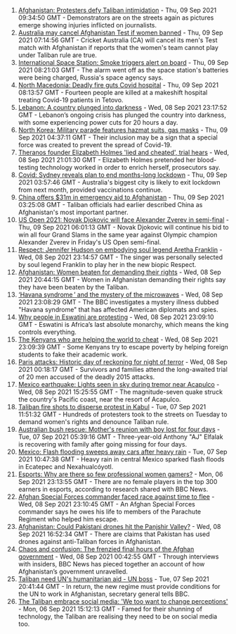 1. [Afghanistan: Protesters defy Taliban intimidation](https://www.bbc.co.uk/news/world-asia-58497904?at_medium=RSS&at_campaign=KARANGA) - Thu, 09 Sep 2021 09:34:50 GMT - Demonstrators are on the streets again as pictures emerge showing injuries inflicted on journalists.
2. [Australia may cancel Afghanistan Test if women banned](https://www.bbc.co.uk/sport/cricket/58497681?at_medium=RSS&at_campaign=KARANGA) - Thu, 09 Sep 2021 07:14:56 GMT - Cricket Australia (CA) will cancel its men's Test match with Afghanistan if reports that the women's team cannot play under Taliban rule are true.
3. [International Space Station: Smoke triggers alert on board](https://www.bbc.co.uk/news/world-europe-58497899?at_medium=RSS&at_campaign=KARANGA) - Thu, 09 Sep 2021 08:21:03 GMT - The alarm went off as the space station's batteries were being charged, Russia's space agency says.
4. [North Macedonia: Deadly fire guts Covid hospital](https://www.bbc.co.uk/news/world-europe-58496405?at_medium=RSS&at_campaign=KARANGA) - Thu, 09 Sep 2021 08:13:57 GMT - Fourteen people are killed at a makeshift hospital treating Covid-19 patients in Tetovo.
5. [Lebanon: A country plunged into darkness](https://www.bbc.co.uk/news/world-middle-east-58494832?at_medium=RSS&at_campaign=KARANGA) - Wed, 08 Sep 2021 23:17:52 GMT - Lebanon’s ongoing crisis has plunged the country into darkness, with some experiencing power cuts for 20 hours a day.
6. [North Korea: Military parade features hazmat suits, gas masks](https://www.bbc.co.uk/news/world-asia-58497157?at_medium=RSS&at_campaign=KARANGA) - Thu, 09 Sep 2021 04:37:11 GMT - Their inclusion may be a sign that a special force was created to prevent the spread of Covid-19.
7. [Theranos founder Elizabeth Holmes 'lied and cheated', trial hears](https://www.bbc.co.uk/news/business-58494912?at_medium=RSS&at_campaign=KARANGA) - Wed, 08 Sep 2021 21:01:30 GMT - Elizabeth Holmes pretended her blood-testing technology worked in order to enrich herself, prosecutors say.
8. [Covid: Sydney reveals plan to end months-long lockdown](https://www.bbc.co.uk/news/world-australia-58496667?at_medium=RSS&at_campaign=KARANGA) - Thu, 09 Sep 2021 03:57:46 GMT - Australia's biggest city is likely to exit lockdown from next month, provided vaccinations continue.
9. [China offers $31m in emergency aid to Afghanistan](https://www.bbc.co.uk/news/world-asia-china-58496867?at_medium=RSS&at_campaign=KARANGA) - Thu, 09 Sep 2021 03:25:08 GMT - Taliban officials had earlier described China as Afghanistan's most important partner.
10. [US Open 2021: Novak Djokovic will face Alexander Zverev in semi-final](https://www.bbc.co.uk/sport/tennis/58495323?at_medium=RSS&at_campaign=KARANGA) - Thu, 09 Sep 2021 06:01:13 GMT - Novak Djokovic will continue his bid to win all four Grand Slams in the same year against Olympic champion Alexander Zverev in Friday's US Open semi-final.
11. [Respect: Jennifer Hudson on embodying soul legend Aretha Franklin](https://www.bbc.co.uk/news/entertainment-arts-57867411?at_medium=RSS&at_campaign=KARANGA) - Wed, 08 Sep 2021 23:14:57 GMT - The singer was personally selected by soul legend Franklin to play her in the new biopic Respect.
12. [Afghanistan: Women beaten for demanding their rights](https://www.bbc.co.uk/news/world-asia-58491747?at_medium=RSS&at_campaign=KARANGA) - Wed, 08 Sep 2021 20:44:15 GMT - Women in Afghanistan demanding their rights say they have been beaten by the Taliban.
13. [‘Havana syndrome ’ and the mystery of the microwaves](https://www.bbc.co.uk/news/world-58396698?at_medium=RSS&at_campaign=KARANGA) - Wed, 08 Sep 2021 23:08:29 GMT - The BBC investigates a mystery illness dubbed "Havana syndrome" that has affected American diplomats and spies.
14. [Why people in Eswatini are protesting](https://www.bbc.co.uk/news/world-africa-58492598?at_medium=RSS&at_campaign=KARANGA) - Wed, 08 Sep 2021 23:09:10 GMT - Eswatini is Africa’s last absolute monarchy, which means the king controls everything.
15. [The Kenyans who are helping the world to cheat](https://www.bbc.co.uk/news/blogs-trending-58465189?at_medium=RSS&at_campaign=KARANGA) - Wed, 08 Sep 2021 23:09:39 GMT - Some Kenyans try to escape poverty by helping foreign students to fake their academic work.
16. [Paris attacks: Historic day of reckoning for night of terror](https://www.bbc.co.uk/news/world-europe-58472506?at_medium=RSS&at_campaign=KARANGA) - Wed, 08 Sep 2021 00:18:17 GMT - Survivors and families attend the long-awaited trial of 20 men accused of the deadly 2015 attacks.
17. [Mexico earthquake: Lights seen in sky during tremor near Acapulco](https://www.bbc.co.uk/news/world-latin-america-58489038?at_medium=RSS&at_campaign=KARANGA) - Wed, 08 Sep 2021 15:25:55 GMT - The magnitude-seven quake struck the country's Pacific coast, near the resort of Acapulco.
18. [Taliban fire shots to disperse protest in Kabul](https://www.bbc.co.uk/news/world-asia-58476890?at_medium=RSS&at_campaign=KARANGA) - Tue, 07 Sep 2021 11:51:32 GMT - Hundreds of protesters took to the streets on Tuesday to demand women's rights and denounce Taliban rule.
19. [Australian bush rescue: Mother's reunion with boy lost for four days](https://www.bbc.co.uk/news/world-australia-58472030?at_medium=RSS&at_campaign=KARANGA) - Tue, 07 Sep 2021 05:39:16 GMT - Three-year-old Anthony "AJ" Elfalak is recovering with family after going missing for four days.
20. [Mexico: Flash flooding sweeps away cars after heavy rain](https://www.bbc.co.uk/news/world-latin-america-58476138?at_medium=RSS&at_campaign=KARANGA) - Tue, 07 Sep 2021 10:47:38 GMT - Heavy rain in central Mexico sparked flash floods in Ecatepec and Nexahualcóyotl.
21. [Esports: Why are there so few professional women gamers?](https://www.bbc.co.uk/news/technology-58466374?at_medium=RSS&at_campaign=KARANGA) - Mon, 06 Sep 2021 23:13:55 GMT - There are no female players in the top 300 earners in esports, according to research shared with BBC News.
22. [Afghan Special Forces commander faced race against time to flee](https://www.bbc.co.uk/news/world-asia-58490568?at_medium=RSS&at_campaign=KARANGA) - Wed, 08 Sep 2021 23:10:45 GMT - An Afghan Special Forces commander says he owes his life to members of the Parachute Regiment who helped him escape.
23. [Afghanistan: Could Pakistani drones hit the Panjshir Valley?](https://www.bbc.co.uk/news/58480299?at_medium=RSS&at_campaign=KARANGA) - Wed, 08 Sep 2021 16:52:34 GMT - There are claims that Pakistan has used drones against anti-Taliban forces in Afghanistan.
24. [Chaos and confusion: The frenzied final hours of the Afghan government](https://www.bbc.co.uk/news/world-asia-58477131?at_medium=RSS&at_campaign=KARANGA) - Wed, 08 Sep 2021 00:42:55 GMT - Through interviews with insiders, BBC News has pieced together an account of how Afghanistan’s government unravelled.
25. [Taliban need UN's humanitarian aid - UN boss](https://www.bbc.co.uk/news/world-us-canada-58482840?at_medium=RSS&at_campaign=KARANGA) - Tue, 07 Sep 2021 20:41:44 GMT - In return, the new regime must provide conditions for the UN to work in Afghanistan, secretary general tells BBC.
26. [The Taliban embrace social media: 'We too want to change perceptions'](https://www.bbc.co.uk/news/world-asia-58466939?at_medium=RSS&at_campaign=KARANGA) - Mon, 06 Sep 2021 15:12:13 GMT - Famed for their shunning of technology, the Taliban are realising they need to be on social media too.
